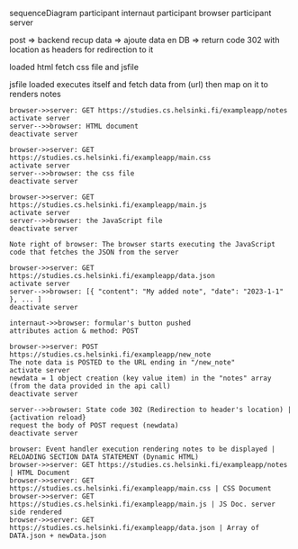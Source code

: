 sequenceDiagram
participant internaut
participant browser
participant server

post => backend recup data => ajoute data en DB => return code 302 with location as headers for redirection to it

loaded html fetch css file and jsfile

jsfile loaded executes itself and fetch data from (url) then map on it to renders notes

    browser->>server: GET https://studies.cs.helsinki.fi/exampleapp/notes
    activate server
    server-->>browser: HTML document
    deactivate server

    browser->>server: GET https://studies.cs.helsinki.fi/exampleapp/main.css
    activate server
    server-->>browser: the css file
    deactivate server

    browser->>server: GET https://studies.cs.helsinki.fi/exampleapp/main.js
    activate server
    server-->>browser: the JavaScript file
    deactivate server

    Note right of browser: The browser starts executing the JavaScript code that fetches the JSON from the server

    browser->>server: GET https://studies.cs.helsinki.fi/exampleapp/data.json
    activate server
    server-->>browser: [{ "content": "My added note", "date": "2023-1-1" }, ... ]
    deactivate server

    internaut->>browser: formular's button pushed
    attributes action & method: POST

    browser->>server: POST https://studies.cs.helsinki.fi/exampleapp/new_note
    The note data is POSTED to the URL ending in "/new_note"
    activate server
    newdata = 1 object creation (key value item) in the "notes" array (from the data provided in the api call)
    deactivate server

    server-->>browser: State code 302 (Redirection to header's location) | {activation reload}
    request the body of POST request (newdata)
    deactivate server

    browser: Event handler execution rendering notes to be displayed | RELOADING SECTION DATA STATEMENT (Dynamic HTML) 
    browser->>server: GET https://studies.cs.helsinki.fi/exampleapp/notes | HTML Document
    browser->>server: GET https://studies.cs.helsinki.fi/exampleapp/main.css | CSS Document
    browser->>server: GET https://studies.cs.helsinki.fi/exampleapp/main.js | JS Doc. server side rendered
    browser->>server: GET https://studies.cs.helsinki.fi/exampleapp/data.json | Array of DATA.json + newData.json
